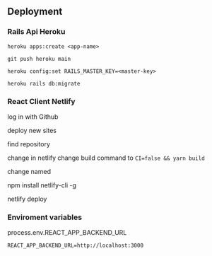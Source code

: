 

## Deployment

### Rails Api Heroku

`heroku apps:create <app-name>`

`git push heroku main`

`heroku config:set RAILS_MASTER_KEY=<master-key>`

`heroku rails db:migrate`

### React Client Netlify

log in with Github

deploy new sites

find repository

change in netlify change build command to `CI=false && yarn build`

change named




npm install netlify-cli -g

netlify deploy



### Enviroment variables

process.env.REACT_APP_BACKEND_URL

```
REACT_APP_BACKEND_URL=http://localhost:3000

```